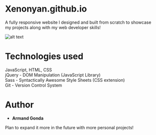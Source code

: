 # Xenonyan.github.io

A fully responsive website I designed and built from scratch to showcase my projects along with my web developer skills!
                     
![alt text](https://i.gyazo.com/9810dbc22aa8081d670dd0e0a27e035d.png)

# Technologies used

JavaScript, HTML, CSS\
jQuery - DOM Manipulation (JavaScript Library)\
Sass - Syntactically Awesome Style Sheets (CSS extension)\
Git - Version Control System

# Author

* **Armand Gonda**

Plan to expand it more in the future with more personal projects!